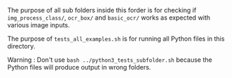 The purpose of all sub folders inside this forder is for checking if `img_process_class/`, `ocr_box/` 
and `basic_ocr/` works as expected with various image inputs.

The purpose of `tests_all_examples.sh` is for running all Python files in this directory. 

Warning : Don't use `bash ../python3_tests_subfolder.sh` because the Python files will produce output in wrong folders.

